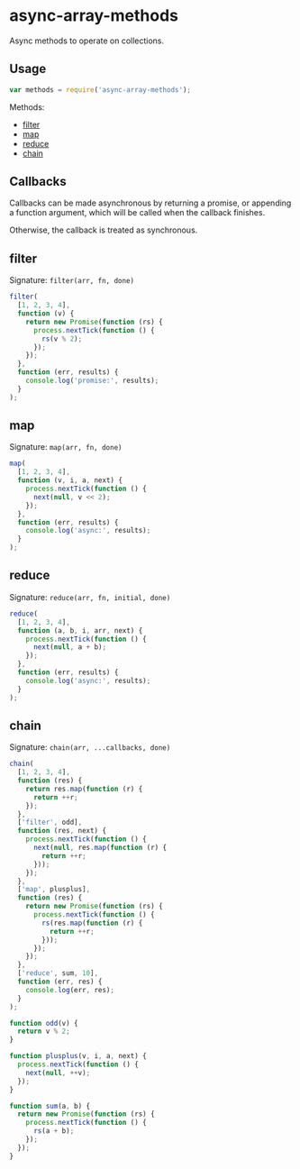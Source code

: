 # async-array-methods
Async methods to operate on collections.

## Usage

```javascript
var methods = require('async-array-methods');
```

Methods:

- [filter](#filter)
- [map](#map)
- [reduce](#reduce)
- [chain](#chain)

## Callbacks

Callbacks can be made asynchronous by returning a promise,
or appending a function argument,
which will be called when the callback finishes.

Otherwise, the callback is treated as synchronous.

## filter

Signature: `filter(arr, fn, done)`

```javascript
filter(
  [1, 2, 3, 4],
  function (v) {
    return new Promise(function (rs) {
      process.nextTick(function () {
        rs(v % 2);
      });
    });
  },
  function (err, results) {
    console.log('promise:', results);
  }
);
```

## map

Signature: `map(arr, fn, done)`

```javascript
map(
  [1, 2, 3, 4],
  function (v, i, a, next) {
    process.nextTick(function () {
      next(null, v << 2);
    });
  },
  function (err, results) {
    console.log('async:', results);
  }
);

```

## reduce

Signature: `reduce(arr, fn, initial, done)`

```javascript
reduce(
  [1, 2, 3, 4],
  function (a, b, i, arr, next) {
    process.nextTick(function () {
      next(null, a + b);
    });
  },
  function (err, results) {
    console.log('async:', results);
  }
);

```

## chain

Signature: `chain(arr, ...callbacks, done)`

```javascript
chain(
  [1, 2, 3, 4],
  function (res) {
    return res.map(function (r) {
      return ++r;
    });
  },
  ['filter', odd],
  function (res, next) {
    process.nextTick(function () {
      next(null, res.map(function (r) {
        return ++r;
      }));
    });
  },
  ['map', plusplus],
  function (res) {
    return new Promise(function (rs) {
      process.nextTick(function () {
        rs(res.map(function (r) {
          return ++r;
        }));
      });
    });
  },
  ['reduce', sum, 10],
  function (err, res) {
    console.log(err, res);
  }
);

function odd(v) {
  return v % 2;
}

function plusplus(v, i, a, next) {
  process.nextTick(function () {
    next(null, ++v);
  });
}

function sum(a, b) {
  return new Promise(function (rs) {
    process.nextTick(function () {
      rs(a + b);
    });
  });
}

```

